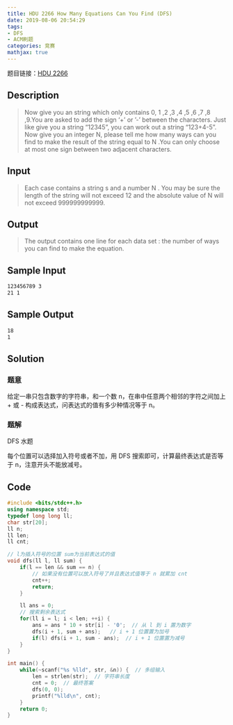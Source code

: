 ```yaml
---
title: HDU 2266 How Many Equations Can You Find (DFS)
date: 2019-08-06 20:54:29
tags: 
- DFS
- ACM刷题
categories: 竞赛
mathjax: true
---
```


题目链接：[HDU 2266](http://acm.hdu.edu.cn/showproblem.php?pid=2266)

## Description

> Now give you an string which only contains 0, 1 ,2 ,3 ,4 ,5 ,6 ,7 ,8 ,9.You are asked to add the sign ‘+’ or ’-’ between the characters. Just like give you a string “12345”, you can work out a string “123+4-5”. Now give you an integer N, please tell me how many ways can you find to make the result of the string equal to N .You can only choose at most one sign between two adjacent characters.

<!--more-->

## Input

> Each case contains a string s and a number N . You may be sure the length of the string will not exceed 12 and the absolute value of N will not exceed 999999999999.

## Output

> The output contains one line for each data set : the number of ways you can find to make the equation.

## Sample Input

```markdown
123456789 3
21 1
```

## Sample Output

```markdown
18
1
```

## Solution

### 题意

给定一串只包含数字的字符串，和一个数 n，在串中任意两个相邻的字符之间加上 + 或 - 构成表达式，问表达式的值有多少种情况等于 n。

### 题解

DFS 水题

每个位置可以选择加入符号或者不加，用 DFS 搜索即可，计算最终表达式是否等于 n，注意开头不能放减号。

## Code

```cpp
#include <bits/stdc++.h>
using namespace std;
typedef long long ll;
char str[20];
ll n;
ll len;
ll cnt;

// l为插入符号的位置 sum为当前表达式的值
void dfs(ll l, ll sum) {
    if(l == len && sum == n) {
        // 如果没有位置可以放入符号了并且表达式值等于 n 就累加 cnt
        cnt++;
        return;
    }

    ll ans = 0;
    // 搜索剩余表达式
    for(ll i = l; i < len; ++i) {
        ans = ans * 10 + str[i] - '0';  // 从 l 到 i 置为数字
        dfs(i + 1, sum + ans);   // i + 1 位置置为加号
        if(l) dfs(i + 1, sum - ans);  // i + 1 位置置为减号
    }
}

int main() {
    while(~scanf("%s %lld", str, &n)) {  // 多组输入
        len = strlen(str);  // 字符串长度
        cnt = 0;  // 最终答案
        dfs(0, 0);
        printf("%lld\n", cnt);
    }
    return 0;
}

```